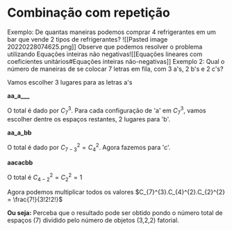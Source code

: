 # Combinação com repetição

Exemplo: De quantas maneiras podemos comprar 4 refrigerantes em um bar que vende 2 tipos de refrigerantes?
![[Pasted image 20220228074625.png]]
Observe que podemos resolver o problema utilizando Equações inteiras não negativas![[Equações lineares com coeficientes unitários#Equações inteiras não-negativas]]
Exemplo 2: Qual o número de maneiras de se colocar 7 letras em fila, com 3 a's, 2 b's e 2 c's?

Vamos escolher 3 lugares para as letras a's

**aa_a___**

O total é dado por $C_{7}^{3}$. Para cada configuração de 'a' em $C_{7}^{3}$, vamos escolher dentre os espaços restantes, 2 lugares para 'b'.

**aa_a_bb**

O total é dado por $C_{7-3}^{2} = C_{4}^{2}$. Agora fazemos para 'c'.

**aacacbb**

O total é $C_{4-2}^2=C_{2}^{2}=1$

Agora podemos multiplicar todos os valores
$C_{7}^{3}.C_{4}^{2}.C_{2}^{2} = \frac{7!}{3!2!2!}$

**Ou seja:** Perceba que o resultado pode ser obtido pondo o número total de espaços (7) dividido pelo número de objetos (3,2,2) fatorial.
